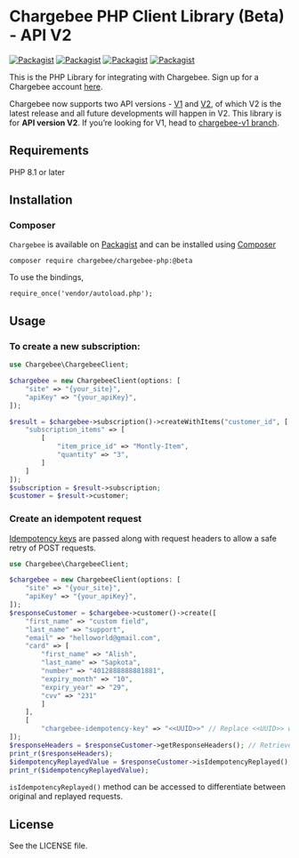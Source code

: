 # Chargebee PHP Client Library (Beta) - API V2

[![Packagist](https://img.shields.io/packagist/v/chargebee/chargebee-php.svg?maxAge=3)](https://packagist.org/packages/chargebee/chargebee-php)
[![Packagist](https://img.shields.io/packagist/dt/chargebee/chargebee-php.svg?maxAge=3)](https://packagist.org/packages/chargebee/chargebee-php/stats)
[![Packagist](https://img.shields.io/packagist/dm/chargebee/chargebee-php.svg?maxAge=3)](https://packagist.org/packages/chargebee/chargebee-php/stats)
[![Packagist](https://img.shields.io/packagist/l/chargebee/chargebee-php.svg?maxAge=3)](https://packagist.org/packages/chargebee/chargebee-php)

This is the PHP Library for integrating with Chargebee. Sign up for a Chargebee account [here](https://www.chargebee.com).

Chargebee now supports two API versions - [V1](https://apidocs.chargebee.com/docs/api/v1) and [V2](https://apidocs.chargebee.com/docs/api), of which V2 is the latest release and all future developments will happen in V2. This library is for <b>API version V2</b>. If you’re looking for V1, head to [chargebee-v1 branch](https://github.com/chargebee/chargebee-php/tree/chargebee-v1).

## Requirements

PHP 8.1 or later

## Installation

### Composer
```Chargebee``` is available on [Packagist](https://packagist.org/packages/chargebee/chargebee-php) and can be installed using [Composer](https://getcomposer.org/)

<pre><code>composer require chargebee/chargebee-php:@beta</code></pre>

To use the bindings, 
<pre><code>require_once('vendor/autoload.php');</code></pre>

## Usage

### To create a new subscription:

```php
use Chargebee\ChargebeeClient;

$chargebee = new ChargebeeClient(options: [
    "site" => "{your_site}",
    "apiKey" => "{your_apiKey}",
]);

$result = $chargebee->subscription()->createWithItems("customer_id", [
    "subscription_items" => [
        [
            "item_price_id" => "Montly-Item",
            "quantity" => "3",
        ]
    ]
]);
$subscription = $result->subscription;
$customer = $result->customer;

```

### Create an idempotent request

[Idempotency keys](https://apidocs.chargebee.com/docs/api/idempotency?prod_cat_ver=2) are passed along with request headers to allow a safe retry of POST requests. 

```php
use Chargebee\ChargebeeClient;

$chargebee = new ChargebeeClient(options: [
    "site" => "{your_site}",
    "apiKey" => "{your_apiKey}",
]);
$responseCustomer = $chargebee->customer()->create([
    "first_name" => "custom field",
    "last_name" => "support",
    "email" => "helloworld@gmail.com",
    "card" => [
        "first_name" => "Alish",
        "last_name" => "Sapkota",
        "number" => "4012888888881881",
        "expiry_month" => "10",
        "expiry_year" => "29",
        "cvv" => "231"
        ]
    ], 
    [
        "chargebee-idempotency-key" => "<<UUID>>" // Replace <<UUID>> with a unique string
]);
$responseHeaders = $responseCustomer->getResponseHeaders(); // Retrieves response headers
print_r($responseHeaders);
$idempotencyReplayedValue = $responseCustomer->isIdempotencyReplayed(); // Retrieves Idempotency replayed header value
print_r($idempotencyReplayedValue);
```
`isIdempotencyReplayed()` method can be accessed to differentiate between original and replayed requests.

## License

See the LICENSE file.
